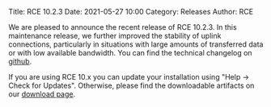 Title: RCE 10.2.3
Date: 2021-05-27 10:00
Category: Releases
Author: RCE

We are pleased to announce the recent release of RCE 10.2.3.
In this maintenance release, we further improved the stability of uplink connections, particularly in situations with large amounts of transferred data or with low available bandwidth.
You can find the technical changelog on [github](https://github.com/rcenvironment/rce/releases/tag/release-10.2.3).

If you are using RCE 10.x you can update your installation using "Help -> Check for Updates".
Otherwise, please find the downloadable artifacts on our [download page](https://rcenvironment.de/pages/download.html).
